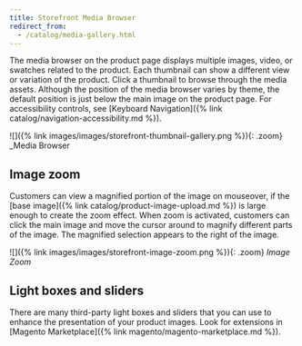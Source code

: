 ```yaml
---
title: Storefront Media Browser
redirect_from:
  - /catalog/media-gallery.html
---
```


The media browser on the product page displays multiple images, video, or swatches related to the product. Each thumbnail can show a different view or variation of the product. Click a thumbnail to browse through the media assets. Although the position of the media browser varies by theme, the default position is just below the main image on the product page. For accessibility controls, see [Keyboard Navigation]({% link catalog/navigation-accessibility.md %}).

![]({% link images/images/storefront-thumbnail-gallery.png %}){: .zoom}
_Media Browser

## Image zoom

Customers can view a magnified portion of the image on mouseover, if the [base image]({% link catalog/product-image-upload.md %}) is large enough to create the zoom effect. When zoom is activated, customers can click the main image and move the cursor around to magnify different parts of the image. The magnified selection appears to the right of the image.

![]({% link images/images/storefront-image-zoom.png %}){: .zoom}
_Image Zoom_

## Light boxes and sliders

There are many third-party light boxes and sliders that you can use to enhance the presentation of your product images. Look for extensions in [Magento Marketplace]({% link magento/magento-marketplace.md %}).

